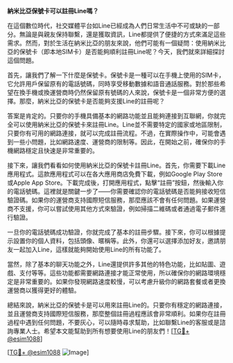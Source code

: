 **納米比亞保號卡可以註冊Line嗎？**

在這個數位時代，社交媒體平台如Line已經成為人們日常生活中不可或缺的一部分。無論是與親友保持聯繫，還是獲取資訊，Line都提供了便捷的方式來滿足這些需求。然而，對於生活在納米比亞的朋友來說，他們可能有一個疑問：使用納米比亞的保號卡（即本地SIM卡）是否能夠順利註冊Line呢？今天，我們就來詳細探討這個問題。

首先，讓我們了解一下什麼是保號卡。保號卡是一種可以在手機上使用的SIM卡，它允許用戶保留原有的電話號碼，同時享受移動數據和語音通話服務。對於那些希望在換手機或換運營商時仍然保留原有號碼的人來說，保號卡是一個非常方便的選擇。那麼，納米比亞的保號卡是否能夠支援Line的註冊呢？

答案是肯定的。只要你的手機具備基本的網路功能並且能夠連接到互聯網，你就完全可以使用納米比亞的保號卡來註冊Line。Line並不需要特定的國家或地區限制，只要你有可用的網路連接，就可以完成註冊流程。不過，在實際操作中，可能會遇到一些小問題，比如網路速度、運營商的限制等。因此，在開始之前，確保你的手機網路穩定且快速是非常重要的。

接下來，讓我們看看如何使用納米比亞的保號卡註冊Line。首先，你需要下載Line應用程式。這款應用程式可以在各大應用商店免費下載，例如Google Play Store或Apple App Store。下載完成後，打開應用程式，點擊“註冊”按鈕，然後輸入你的電話號碼。這裡就是關鍵一步了——你需要確認你的電話號碼是否能夠接收短信驗證碼。如果你的運營商支持國際短信服務，那麼應該不會有任何問題。如果運營商不支援，你可以嘗試使用其他方式來驗證，例如掃描二維碼或者通過電子郵件進行驗證。

一旦你的電話號碼成功驗證，你就完成了基本的註冊步驟。接下來，你可以根據提示設置你的個人資料，包括頭像、暱稱等。此外，你還可以選擇添加好友，邀請朋友一起加入Line，這樣就能夠開始使用Line的所有功能了。

當然，除了基本的聊天功能之外，Line還提供許多其他的特色功能，比如貼圖、遊戲、支付等等。這些功能都需要網路連接才能正常使用，所以確保你的網路環境穩定是非常重要的。如果你發現網路速度較慢，可以考慮升級你的網路套餐或者更換運營商以獲得更好的體驗。

總結來說，納米比亞的保號卡是可以用來註冊Line的。只要你有穩定的網路連接，並且運營商支持國際短信服務，那麼整個註冊過程應該會非常順利。如果你在註冊過程中遇到任何問題，不要灰心，可以隨時尋求幫助，比如聯繫Line的客服或是諮詢專業人士。希望本文能幫助到所有想要使用Line的朋友們！[[TG💪+ @esim1088](https://t.me/s/esim1088)]

[[TG💪+ @esim1088](https://t.me/s/esim1088) ![Image](https://i.postimg.cc/4NQfJmqS/Snipaste-2025-05-13-00-14-12.png)]